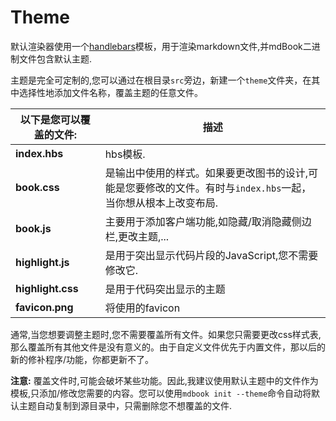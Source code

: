 # Theme

默认渲染器使用一个[handlebars](http://handlebarsjs.com/)模板，用于渲染markdown文件,并mdBook二进制文件包含默认主题.

主题是完全可定制的,您可以通过在根目录`src`旁边，新建一个`theme`文件夹，在其中选择性地添加文件名称，覆盖主题的任意文件。

以下是您可以覆盖的文件: | 描述
---|---
**index.hbs** | hbs模板.
**book.css** | 是输出中使用的样式。如果要更改图书的设计,可能是您要修改的文件。有时与`index.hbs`一起，当你想从根本上改变布局.
**book.js** | 主要用于添加客户端功能,如隐藏/取消隐藏侧边栏,更改主题,...
**highlight.js** | 是用于突出显示代码片段的JavaScript,您不需要修改它.
**highlight.css** | 是用于代码突出显示的主题
**favicon.png** | 将使用的favicon

通常,当您想要调整主题时,您不需要覆盖所有文件。如果您只需要更改css样式表,那么覆盖所有其他文件是没有意义的。由于自定义文件优先于内置文件，那以后的新的修补程序/功能，你都更新不了。

**注意:** 覆盖文件时,可能会破坏某些功能。因此,我建议使用默认主题中的文件作为模板,只添加/修改您需要的内容。您可以使用`mdbook init --theme`命令自动将默认主题自动复制到源目录中，只需删除您不想覆盖的文件.
